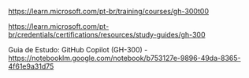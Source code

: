 https://learn.microsoft.com/pt-br/training/courses/gh-300t00

https://learn.microsoft.com/pt-br/credentials/certifications/resources/study-guides/gh-300

Guia de Estudo: GitHub Copilot (GH-300) - https://notebooklm.google.com/notebook/b753127e-9896-49da-8365-4f61e9a31d75